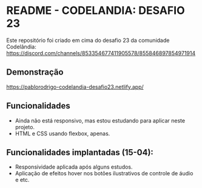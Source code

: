 # README - CODELANDIA: DESAFIO 23 

Este repositório foi criado em cima do desafio 23 da comunidade Codelândia: https://discord.com/channels/853354677411905578/855846897854971914


## Demonstração

https://pablorodrigo-codelandia-desafio23.netlify.app/


## Funcionalidades

- Ainda não está responsivo, mas estou estudando para aplicar neste projeto.
- HTML e CSS usando flexbox, apenas.


## Funcionalidades implantadas (15-04):

- Responsividade aplicada após alguns estudos.
- Aplicação de efeitos hover nos botões ilustrativos de controle de áudio e etc.
